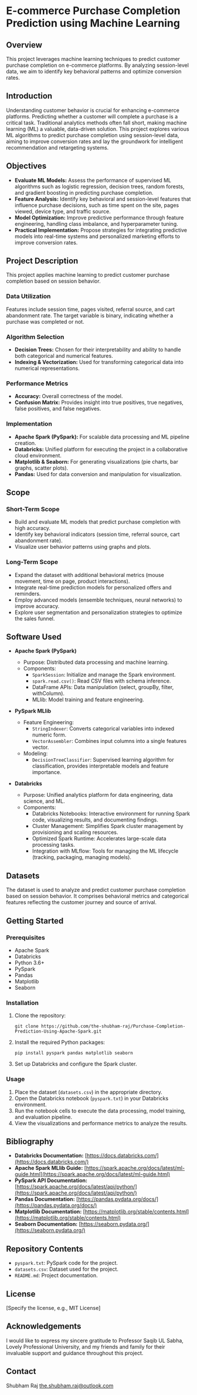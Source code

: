 # E-commerce Purchase Completion Prediction using Machine Learning

## Overview

This project leverages machine learning techniques to predict customer purchase completion on e-commerce platforms. By analyzing session-level data, we aim to identify key behavioral patterns and optimize conversion rates.

## Introduction

Understanding customer behavior is crucial for enhancing e-commerce platforms. Predicting whether a customer will complete a purchase is a critical task. Traditional analytics methods often fall short, making machine learning (ML) a valuable, data-driven solution. This project explores various ML algorithms to predict purchase completion using session-level data, aiming to improve conversion rates and lay the groundwork for intelligent recommendation and retargeting systems.

## Objectives

- **Evaluate ML Models:** Assess the performance of supervised ML algorithms such as logistic regression, decision trees, random forests, and gradient boosting in predicting purchase completion.
- **Feature Analysis:** Identify key behavioral and session-level features that influence purchase decisions, such as time spent on the site, pages viewed, device type, and traffic source.
- **Model Optimization:** Improve predictive performance through feature engineering, handling class imbalance, and hyperparameter tuning.
- **Practical Implementation:** Propose strategies for integrating predictive models into real-time systems and personalized marketing efforts to improve conversion rates.

## Project Description

This project applies machine learning to predict customer purchase completion based on session behavior.

### Data Utilization

Features include session time, pages visited, referral source, and cart abandonment rate. The target variable is binary, indicating whether a purchase was completed or not.

### Algorithm Selection

- **Decision Trees:** Chosen for their interpretability and ability to handle both categorical and numerical features.
- **Indexing & Vectorization:** Used for transforming categorical data into numerical representations.

### Performance Metrics

- **Accuracy:** Overall correctness of the model.
- **Confusion Matrix:** Provides insight into true positives, true negatives, false positives, and false negatives.

### Implementation

- **Apache Spark (PySpark):** For scalable data processing and ML pipeline creation.
- **Databricks:** Unified platform for executing the project in a collaborative cloud environment.
- **Matplotlib & Seaborn:** For generating visualizations (pie charts, bar graphs, scatter plots).
- **Pandas:** Used for data conversion and manipulation for visualization.

## Scope

### Short-Term Scope

- Build and evaluate ML models that predict purchase completion with high accuracy.
- Identify key behavioral indicators (session time, referral source, cart abandonment rate).
- Visualize user behavior patterns using graphs and plots.

### Long-Term Scope

- Expand the dataset with additional behavioral metrics (mouse movement, time on page, product interactions).
- Integrate real-time prediction models for personalized offers and reminders.
- Employ advanced models (ensemble techniques, neural networks) to improve accuracy.
- Explore user segmentation and personalization strategies to optimize the sales funnel.

## Software Used

- **Apache Spark (PySpark)**
  - Purpose: Distributed data processing and machine learning.
  - Components:
    - `SparkSession`: Initialize and manage the Spark environment.
    - `spark.read.csv()`: Read CSV files with schema inference.
    - DataFrame APIs: Data manipulation (select, groupBy, filter, withColumn).
    - MLlib: Model training and feature engineering.

- **PySpark MLlib**
  - Feature Engineering:
    - `StringIndexer`: Converts categorical variables into indexed numeric form.
    - `VectorAssembler`: Combines input columns into a single features vector.
  - Modeling:
    - `DecisionTreeClassifier`: Supervised learning algorithm for classification, provides interpretable models and feature importance.

- **Databricks**
  - Purpose: Unified analytics platform for data engineering, data science, and ML.
  - Components:
    - Databricks Notebooks: Interactive environment for running Spark code, visualizing results, and documenting findings.
    - Cluster Management: Simplifies Spark cluster management by provisioning and scaling resources.
    - Optimized Spark Runtime: Accelerates large-scale data processing tasks.
    - Integration with MLflow: Tools for managing the ML lifecycle (tracking, packaging, managing models).

## Datasets

The dataset is used to analyze and predict customer purchase completion based on session behavior. It comprises behavioral metrics and categorical features reflecting the customer journey and source of arrival.

## Getting Started

### Prerequisites

- Apache Spark
- Databricks
- Python 3.6+
- PySpark
- Pandas
- Matplotlib
- Seaborn

### Installation

1.  Clone the repository:
    ```
    git clone https://github.com/the-shubham-raj/Purchase-Completion-Prediction-Using-Apache-Spark.git
    ```
2.  Install the required Python packages:
    ```
    pip install pyspark pandas matplotlib seaborn
    ```
3.  Set up Databricks and configure the Spark cluster.

### Usage

1.  Place the dataset (`datasets.csv`) in the appropriate directory.
2.  Open the Databricks notebook (`pyspark.txt`) in your Databricks environment.
3.  Run the notebook cells to execute the data processing, model training, and evaluation pipeline.
4.  View the visualizations and performance metrics to analyze the results.

## Bibliography

- **Databricks Documentation:** [https://docs.databricks.com/](https://docs.databricks.com/)
- **Apache Spark MLlib Guide:** [https://spark.apache.org/docs/latest/ml-guide.html](https://spark.apache.org/docs/latest/ml-guide.html)
- **PySpark API Documentation:** [https://spark.apache.org/docs/latest/api/python/](https://spark.apache.org/docs/latest/api/python/)
- **Pandas Documentation:** [https://pandas.pydata.org/docs/](https://pandas.pydata.org/docs/)
- **Matplotlib Documentation:** [https://matplotlib.org/stable/contents.html](https://matplotlib.org/stable/contents.html)
- **Seaborn Documentation:** [https://seaborn.pydata.org/](https://seaborn.pydata.org/)

## Repository Contents

- `pyspark.txt`: PySpark code for the project.
- `datasets.csv`: Dataset used for the project.
- `README.md`: Project documentation.

## License

[Specify the license, e.g., MIT License]

## Acknowledgements

I would like to express my sincere gratitude to Professor Saqib UL Sabha, Lovely Professional University, and my friends and family for their invaluable support and guidance throughout this project.

## Contact

Shubham Raj
the.shubham.raj@outlook.com
